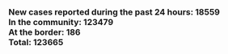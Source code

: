 ### New cases reported during the past 24 hours: 18559<br/>In the community: 123479<br/>At the border: 186<br/>Total: 123665